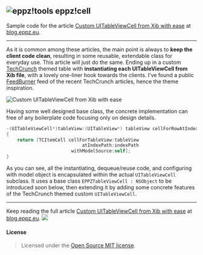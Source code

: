 ## ![eppz!tools](http://www.eppz.eu/beacons/eppz!cell.png) eppz!cell
Sample code for the article [Custom UITableViewCell from Xib with ease](http://eppz.eu/blog/custom-uitableviewcell-from-xib/) at [blog.eppz.eu](http://eppz.eu/blog).
- - -
As it is common among these articles, the main point is always to **keep the client code clean**, resulting in some reusable, extendable class for everyday use. This article will just do the same. Ending up in a custom [TechCrunch](http://www.techcrunch.com) themed table with **instantiating each UITableViewCell from Xib file**, with a lovely one-liner hook towards the clients. I’ve found a public [FeedBurner](http://feedburner.google.com) feed of the recent TechCrunch articles, hence the theme inspiration.

![Custom UITableViewCell from Xib with ease](http://eppz.eu/blog/wp-content/uploads/eppzcell_01.png)

Having some well designed base class, the concrete implementation can free of any boilerplate code focusing only on design details.
```Objective-C
-(UITableViewCell*)tableView:(UITableView*) tableView cellForRowAtIndexPath:(NSIndexPath*) indexPath
{
    return [TCItemCell cellForTableView:tableView
                            atIndexPath:indexPath
                        withModelSource:self];
}
```
As you can see, all the instantiating, dequeue/reuse code, and configuring with model object is encapsulated within the actual `UITableViewCell` subclass. It uses a base class `EPPZTableViewCell : NSObject` to be introduced soon below, then extending it by adding some concrete features of the TechCrunch themed custom `UITableViewCell`.
- - -
Keep reading the full article [Custom UITableViewCell from Xib with ease](http://eppz.eu/blog/custom-uitableviewcell-from-xib/) at [blog.eppz.eu](http://eppz.eu/blog).
<img src="http://www.eppz.eu/beacons/eppz!cell.png"></img>
#### License
> Licensed under the [Open Source MIT license](http://en.wikipedia.org/wiki/MIT_License).
